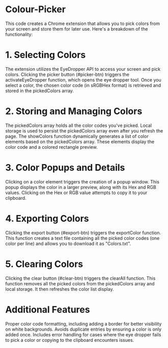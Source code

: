 # Colour-Picker
This code creates a Chrome extension that allows you to pick colors from your screen and store them for later use. Here's a breakdown of the functionality:

# 1. Selecting Colors
The extension utilizes the EyeDropper API to access your screen and pick colors. Clicking the picker button (#picker-btn) triggers the activateEyeDropper function, which opens the eye dropper tool. Once you select a color, the chosen color code (in sRGBHex format) is retrieved and stored in the pickedColors array.

# 2. Storing and Managing Colors
The pickedColors array holds all the color codes you've picked. Local storage is used to persist the pickedColors array even after you refresh the page. The showColors function dynamically generates a list of color elements based on the pickedColors array. These elements display the color code and a colored rectangle preview.

# 3. Color Popups and Details
Clicking on a color element triggers the creation of a popup window. This popup displays the color in a larger preview, along with its Hex and RGB values. Clicking on the Hex or RGB value attempts to copy it to your clipboard.

# 4. Exporting Colors
Clicking the export button (#export-btn) triggers the exportColor function. This function creates a text file containing all the picked color codes (one color per line) and allows you to download it as "Colors.txt".

# 5. Clearing Colors
Clicking the clear button (#clear-btn) triggers the clearAll function. This function removes all the picked colors from the pickedColors array and local storage. It then refreshes the color list display.

# Additional Features
Proper color code formatting, including adding a border for better visibility on white backgrounds.
Avoids duplicate entries by ensuring a color is only added once.
Includes error handling for cases where the eye dropper fails to pick a color or copying to the clipboard encounters issues.
